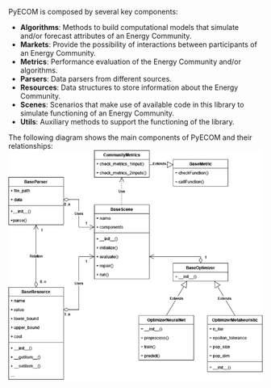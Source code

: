 PyECOM is composed by several key components:

- **Algorithms**: Methods to build computational models that simulate and/or forecast attributes of an Energy Community.
- **Markets**: Provide the possibility of interactions between participants of an Energy Community.
- **Metrics**: Performance evaluation of the Energy Community and/or algorithms.
- **Parsers**: Data parsers from different sources.
- **Resources**: Data structures to store information about the Energy Community.
- **Scenes**: Scenarios that make use of available code in this library to simulate functioning of an Energy Community.
- **Utils**: Auxiliary methods to support the functioning of the library.

The following diagram shows the main components of PyECOM and their relationships:
![PyECOM Components](../docs/img/class_diagram.png)
